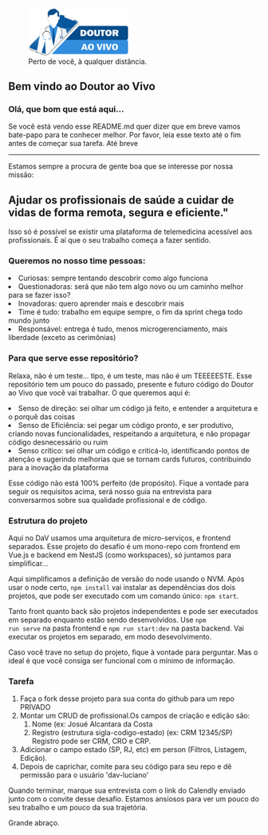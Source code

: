 <a src="https://www.doutoraovivo.com.br">
<figure>
    <img width="200px" src="./frontend/src/assets/logo-draovivo-site.png"
         alt="Logo do Doutor ao Vivo">
<figcaption>Perto de você, à qualquer distância.</figcaption>
</figure>
</a>

## Bem vindo ao Doutor ao Vivo
### Olá, que bom que está aqui...
Se você está vendo esse README.md quer dizer que em breve vamos bate-papo para te conhecer melhor. 
Por favor, leia esse texto até o fim antes de começar sua tarefa. Até breve

<hr /> 

Estamos sempre a procura de gente boa que se interesse por nossa missão:

## Ajudar os profissionais de saúde a cuidar de vidas de forma remota, segura e eficiente." 

Isso só é possível se existir uma plataforma de telemedicina acessível aos profissionais. É aí que o seu 
trabalho começa a fazer sentido.

### Queremos no nosso time pessoas:
<ou>
    <li>Curiosas: sempre tentando descobrir como algo funciona</li>
    <li>Questionadoras: será que não tem algo novo ou um caminho melhor para se fazer isso?</li>
    <li>Inovadoras: quero aprender mais e descobrir mais</li>
    <li>Time é tudo: trabalho em equipe sempre, o fim da sprint chega todo mundo junto</li>
    <li>Responsável: entrega é tudo, menos microgerenciamento, mais liberdade (exceto as cerimônias)</li>
</ou>

### Para que serve esse repositório?

Relaxa, não é um teste... tipo, é um teste, mas não é um TEEEEESTE. Esse repositório tem um pouco 
do passado, presente e futuro código do Doutor ao Vivo que você vai trabalhar. O que queremos aqui é:

<ou>
    <li>Senso de direção: sei olhar um código já feito, e entender a arquitetura e o porquê das coisas</li>
    <li>Senso de Eficiência: sei pegar um código pronto, e ser produtivo, criando novas funcionalidades, respeitando
a arquitetura, e não propagar código desnecessário ou ruim</li>
    <li>Senso crítico: sei olhar um código e criticá-lo, identificando pontos de atenção e sugerindo 
melhorias que se tornam cards futuros, contribuindo para a inovação da plataforma</li>
</ou>

Esse código não está 100% perfeito (de propósito). Fique a vontade para seguir os requisitos acima, será
nosso guia na entrevista para conversarmos sobre sua qualidade profissional e de código.

### Estrutura do projeto
Aqui no DaV usamos uma arquitetura de micro-serviços, e frontend separados. Esse projeto do desafio é um mono-repo 
com frontend em Vue.js e backend em NestJS (como workspaces), só juntamos para simplificar... 

Aqui simplificamos a definição de versão do node usando o NVM. Após usar o node certo, <code>npm install</code>
vai instalar as dependências dos dois projetos, que pode ser executado com um comando único: <code>npm start</code>. 

Tanto front quanto back são projetos independentes e pode ser executados em separado enquanto estão
sendo desenvolvidos. Use <code>npm run serve</code> na pasta frontend e <code>npm run start:dev</code> na pasta backend.
Vai executar os projetos em separado, em modo desevolvimento.

Caso você trave no setup do projeto, fique à vontade para perguntar. Mas o ideal é que você consiga ser
funcional com o mínimo de informação.

### Tarefa
<ol>
<li>Faça o fork desse projeto para sua conta do github para um repo PRIVADO</li>
<li>Montar um CRUD de profissional.Os campos de criação e edição são:
    <ol>
        <li>Nome (ex: Josué Alcantara da Costa</li>
        <li>Registro (estrutura sigla-codigo-estado) (ex: CRM 12345/SP) Registro pode ser CRM, CRO e CRP. </li>
    </ol>
</li>
<li>Adicionar o campo estado (SP, RJ, etc) em person (Filtros, Listagem, Edição).</li>
<li>Depois de caprichar, comite para seu código para seu repo e dê permissão para o usuário 'dav-luciano'</li>
</ol>

Quando terminar, marque sua entrevista com o link do Calendly enviado junto com o convite desse desafio.
Estamos ansiosos para ver um pouco do seu trabalho e um pouco da sua trajetória.

Grande abraço.
